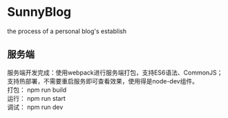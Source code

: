 # SunnyBlog
the process of a personal blog's establish

## 服务端
服务端开发完成：使用webpack进行服务端打包，支持ES6语法、CommonJS；支持热部署，不需要重启服务即可查看效果，使用得是node-dev组件。  
打包： npm run build  
运行： npm run start  
调试： npm run dev   
